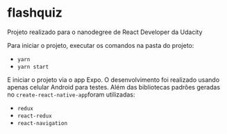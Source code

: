 # flashquiz

Projeto realizado para o nanodegree de React Developer da Udacity


Para iniciar o projeto, executar os comandos na pasta do projeto:
  - `yarn`
  - `yarn start`
  
E iniciar o projeto via o app Expo. O desenvolvimento foi realizado usando apenas celular Android para testes.
Além das bibliotecas padrões geradas no `create-react-native-app`foram utilizadas:
  - `redux`
  - `react-redux`
  - `react-navigation`
